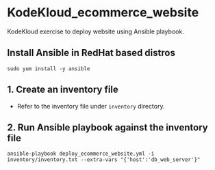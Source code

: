 # KodeKloud_ecommerce_website
KodeKloud exercise to deploy website using Ansible playbook.

## Install Ansible in RedHat based distros
`sudo yum install -y ansible`

## 1. Create an inventory file
- Refer to the inventory file under `inventory` directory.

## 2. Run Ansible playbook against the inventory file
`ansible-playbook deploy_ecommerce_website.yml -i inventory/inventory.txt --extra-vars "{'host':'db_web_server'}"`
